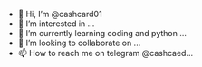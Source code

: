 - 👋 Hi, I’m @cashcard01
- 👀 I’m interested in ...
- 🌱 I’m currently learning coding and python ...
- 💞️ I’m looking to collaborate on ...
- 📫 How to reach me on telegram @cashcaed...

<!---
cashcard01/cashcard01 is a ✨ special ✨ repository because its `README.md` (this file) appears on your GitHub profile.
You can click the Preview link to take a look at your changes.
--->
